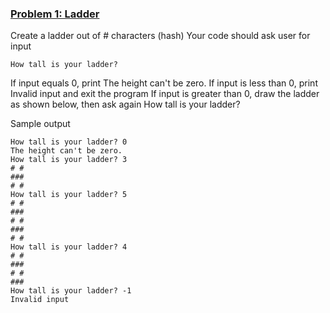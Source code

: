 ### <ins>Problem 1: Ladder</ins>
Create a ladder out of # characters (hash)
Your code should ask user for input 

    How tall is your ladder?

If input equals 0, print The height can't be zero.
If input is less than 0, print Invalid input and exit the program
If input is greater than 0, draw the ladder as shown below, then ask again How tall is your ladder?

Sample output

    How tall is your ladder? 0
    The height can't be zero.
    How tall is your ladder? 3
    # #
    ###
    # #
    How tall is your ladder? 5
    # #
    ###
    # #
    ###
    # #
    How tall is your ladder? 4
    # #
    ###
    # #
    ###
    How tall is your ladder? -1
    Invalid input